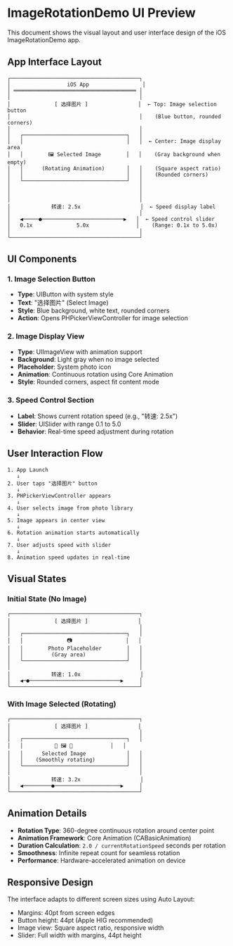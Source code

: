 # ImageRotationDemo UI Preview

This document shows the visual layout and user interface design of the iOS ImageRotationDemo app.

## App Interface Layout

```
┌─────────────────────────────────────────┐
│                  iOS App                 │
│ ═══════════════════════════════════════ │
│                                         │
│              [ 选择图片 ]                │  ← Top: Image selection button
│                                         │    (Blue button, rounded corners)
│                                         │
│   ┌─────────────────────────────────┐   │
│   │                                 │   │  ← Center: Image display area
│   │        🖼️ Selected Image        │   │    (Gray background when empty)
│   │      (Rotating Animation)       │   │    (Square aspect ratio)
│   │                                 │   │    (Rounded corners)
│   └─────────────────────────────────┘   │
│                                         │
│                                         │
│                                         │
│             转速: 2.5x                   │  ← Speed display label
│                                         │
│   ◀─────●──────────────────────────▶   │  ← Speed control slider
│   0.1x              5.0x               │    (Range: 0.1x to 5.0x)
│                                         │
└─────────────────────────────────────────┘
```

## UI Components

### 1. Image Selection Button
- **Type**: UIButton with system style
- **Text**: "选择图片" (Select Image)
- **Style**: Blue background, white text, rounded corners
- **Action**: Opens PHPickerViewController for image selection

### 2. Image Display View
- **Type**: UIImageView with animation support
- **Background**: Light gray when no image selected
- **Placeholder**: System photo icon
- **Animation**: Continuous rotation using Core Animation
- **Style**: Rounded corners, aspect fit content mode

### 3. Speed Control Section
- **Label**: Shows current rotation speed (e.g., "转速: 2.5x")
- **Slider**: UISlider with range 0.1 to 5.0
- **Behavior**: Real-time speed adjustment during rotation

## User Interaction Flow

```
1. App Launch
   ↓
2. User taps "选择图片" button
   ↓
3. PHPickerViewController appears
   ↓
4. User selects image from photo library
   ↓
5. Image appears in center view
   ↓
6. Rotation animation starts automatically
   ↓
7. User adjusts speed with slider
   ↓
8. Animation speed updates in real-time
```

## Visual States

### Initial State (No Image)
```
┌─────────────────────────────────────────┐
│              [ 选择图片 ]                │
│                                         │
│   ┌─────────────────────────────────┐   │
│   │              📷                 │   │
│   │        Photo Placeholder        │   │
│   │         (Gray area)             │   │
│   └─────────────────────────────────┘   │
│                                         │
│             转速: 1.0x                   │
│   ◀─●─────────────────────────────▶     │
└─────────────────────────────────────────┘
```

### With Image Selected (Rotating)
```
┌─────────────────────────────────────────┐
│              [ 选择图片 ]                │
│                                         │
│   ┌─────────────────────────────────┐   │
│   │          🔄 🖼️ 🔄            │   │
│   │      Selected Image             │   │
│   │    (Smoothly rotating)          │   │
│   └─────────────────────────────────┘   │
│                                         │
│             转速: 3.2x                   │
│   ◀─────────●─────────────────────▶     │
└─────────────────────────────────────────┘
```

## Animation Details

- **Rotation Type**: 360-degree continuous rotation around center point
- **Animation Framework**: Core Animation (CABasicAnimation)
- **Duration Calculation**: `2.0 / currentRotationSpeed` seconds per rotation
- **Smoothness**: Infinite repeat count for seamless rotation
- **Performance**: Hardware-accelerated animation on device

## Responsive Design

The interface adapts to different screen sizes using Auto Layout:
- Margins: 40pt from screen edges
- Button height: 44pt (Apple HIG recommended)
- Image view: Square aspect ratio, responsive width
- Slider: Full width with margins, 44pt height